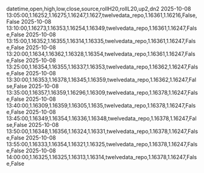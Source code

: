 datetime,open,high,low,close,source,rollH20,rollL20,up2,dn2
2025-10-08 13:05:00,1.16252,1.16275,1.16247,1.1627,twelvedata_repo,1.16361,1.16216,False,False
2025-10-08 13:10:00,1.16273,1.16353,1.16254,1.16349,twelvedata_repo,1.16361,1.16247,False,False
2025-10-08 13:15:00,1.16352,1.16355,1.16314,1.16335,twelvedata_repo,1.16361,1.16247,False,False
2025-10-08 13:20:00,1.1634,1.16362,1.16328,1.16354,twelvedata_repo,1.16361,1.16247,False,False
2025-10-08 13:25:00,1.16354,1.16355,1.16337,1.16353,twelvedata_repo,1.16362,1.16247,False,False
2025-10-08 13:30:00,1.16353,1.16378,1.16345,1.16359,twelvedata_repo,1.16362,1.16247,False,False
2025-10-08 13:35:00,1.16357,1.16359,1.16296,1.16309,twelvedata_repo,1.16378,1.16247,False,False
2025-10-08 13:40:00,1.16309,1.16359,1.16305,1.1635,twelvedata_repo,1.16378,1.16247,False,False
2025-10-08 13:45:00,1.16349,1.16354,1.16336,1.16348,twelvedata_repo,1.16378,1.16247,False,False
2025-10-08 13:50:00,1.16348,1.16356,1.16324,1.16331,twelvedata_repo,1.16378,1.16247,False,False
2025-10-08 13:55:00,1.16333,1.16354,1.16321,1.16325,twelvedata_repo,1.16378,1.16247,False,False
2025-10-08 14:00:00,1.16325,1.16325,1.16313,1.16314,twelvedata_repo,1.16378,1.16247,False,False

